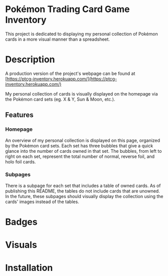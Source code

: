 # Pokémon Trading Card Game Inventory
This project is dedicated to displaying my personal collection of Pokémon cards in a more visual 
manner than a spreadsheet.

# Description
A production version of the project's webpage can be found at 
[https://ptcg-inventory.herokuapp.com/](https://ptcg-inventory.herokuapp.com/)

My personal collection of cards is visually displayed on the homepage via the Pokémon card sets 
(eg. X & Y, Sun & Moon, etc.). 

## Features
### Homepage
An overview of my personal collection is displayed on this page, organized by the Pokémon card sets. 
Each set has three bubbles that give a quick glance into the number of cards owned in that set. The 
bubbles, from left to right on each set, represent the total number of normal, reverse foil, and holo 
foil cards.

### Subpages
There is a subpage for each set that includes a table of owned cards. As of publishing this README, the 
tables do not include cards that are unowned. In the future, these subpages should visually display the 
collection using the cards' images instead of the tables. 

# Badges
<!-- This should include testing coverage, build status, etc. -->

# Visuals
<!-- Include screenshots of the project, or possibly some gifs. -->

# Installation
<!-- Provide step-by-step instructions on how to install the project locally. -->
<!-- This should also include how to run tests locally, how to run the local server, etc. -->

<!-- Subsections to include. -->
<!-- Requirements -->
<!-- This should explain how to install a virtual environment and how to install from a requirements.txt -->
<!-- Tests -->
<!-- Describe how to run all the applicable tests with code examples. -->
<!-- How to Use -->
<!-- Explain how one can use the project for themselves. -->
        
